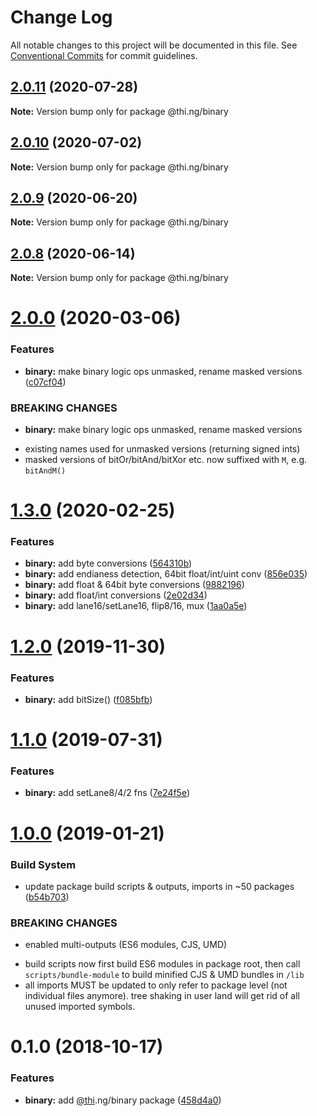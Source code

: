 # Change Log

All notable changes to this project will be documented in this file.
See [Conventional Commits](https://conventionalcommits.org) for commit guidelines.

## [2.0.11](https://github.com/thi-ng/umbrella/compare/@thi.ng/binary@2.0.10...@thi.ng/binary@2.0.11) (2020-07-28)

**Note:** Version bump only for package @thi.ng/binary





## [2.0.10](https://github.com/thi-ng/umbrella/compare/@thi.ng/binary@2.0.9...@thi.ng/binary@2.0.10) (2020-07-02)

**Note:** Version bump only for package @thi.ng/binary





## [2.0.9](https://github.com/thi-ng/umbrella/compare/@thi.ng/binary@2.0.8...@thi.ng/binary@2.0.9) (2020-06-20)

**Note:** Version bump only for package @thi.ng/binary





## [2.0.8](https://github.com/thi-ng/umbrella/compare/@thi.ng/binary@2.0.7...@thi.ng/binary@2.0.8) (2020-06-14)

**Note:** Version bump only for package @thi.ng/binary





# [2.0.0](https://github.com/thi-ng/umbrella/compare/@thi.ng/binary@1.3.2...@thi.ng/binary@2.0.0) (2020-03-06)


### Features

* **binary:** make binary logic ops unmasked, rename masked versions ([c07cf04](https://github.com/thi-ng/umbrella/commit/c07cf040f831b7393d889f6e97dbae001769d0c2))


### BREAKING CHANGES

* **binary:** make binary logic ops unmasked, rename masked versions

- existing names used for unmasked versions (returning signed ints)
- masked versions of bitOr/bitAnd/bitXor etc. now suffixed with `M`, e.g. `bitAndM()`





# [1.3.0](https://github.com/thi-ng/umbrella/compare/@thi.ng/binary@1.2.1...@thi.ng/binary@1.3.0) (2020-02-25)


### Features

* **binary:** add byte conversions ([564310b](https://github.com/thi-ng/umbrella/commit/564310b45db9f6cfe8788af14e47c7346ef6a576))
* **binary:** add endianess detection, 64bit float/int/uint conv ([856e035](https://github.com/thi-ng/umbrella/commit/856e035d68d727c717ce1cbb021e171fca81e3a8))
* **binary:** add float & 64bit byte conversions ([9882196](https://github.com/thi-ng/umbrella/commit/9882196a887c842efda2c835d3b86f491893c6f9))
* **binary:** add float/int conversions ([2e02d34](https://github.com/thi-ng/umbrella/commit/2e02d345a970eeb783109c6b92b32fda6b322235))
* **binary:** add lane16/setLane16, flip8/16, mux ([1aa0a5e](https://github.com/thi-ng/umbrella/commit/1aa0a5e665ab067840ade8abdab73bfd2d0e9325))





# [1.2.0](https://github.com/thi-ng/umbrella/compare/@thi.ng/binary@1.1.1...@thi.ng/binary@1.2.0) (2019-11-30)

### Features

* **binary:** add bitSize() ([f085bfb](https://github.com/thi-ng/umbrella/commit/f085bfbaf1e6cb77c9a8eec8d488d716165b93dc))

# [1.1.0](https://github.com/thi-ng/umbrella/compare/@thi.ng/binary@1.0.8...@thi.ng/binary@1.1.0) (2019-07-31)

### Features

* **binary:** add setLane8/4/2 fns ([7e24f5e](https://github.com/thi-ng/umbrella/commit/7e24f5e))

# [1.0.0](https://github.com/thi-ng/umbrella/compare/@thi.ng/binary@0.1.2...@thi.ng/binary@1.0.0) (2019-01-21)

### Build System

* update package build scripts & outputs, imports in ~50 packages ([b54b703](https://github.com/thi-ng/umbrella/commit/b54b703))

### BREAKING CHANGES

* enabled multi-outputs (ES6 modules, CJS, UMD)

- build scripts now first build ES6 modules in package root, then call
  `scripts/bundle-module` to build minified CJS & UMD bundles in `/lib`
- all imports MUST be updated to only refer to package level
  (not individual files anymore). tree shaking in user land will get rid of
  all unused imported symbols.

# 0.1.0 (2018-10-17)

### Features

* **binary:** add [@thi](https://github.com/thi).ng/binary package ([458d4a0](https://github.com/thi-ng/umbrella/commit/458d4a0))
